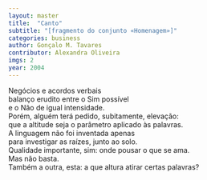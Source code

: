 ```yaml
---
layout: master
title:  "Canto"
subtitle: "[fragmento do conjunto «Homenagem»]"
categories: business
author: Gonçalo M. Tavares
contributor: Alexandra Oliveira
imgs: 2
year: 2004
---
```


Negócios e acordos verbais  
balanço erudito entre o Sim possível  
e o Não de igual intensidade.  
Porém, alguém terá pedido, subitamente, elevação:  
que a altitude seja o parâmetro aplicado às palavras.  
A linguagem não foi inventada apenas  
para investigar as raízes, junto ao solo.  
Qualidade importante, sim: onde pousar o que se ama.  
Mas não basta.  
Também a outra, esta: a que altura atirar certas palavras?  